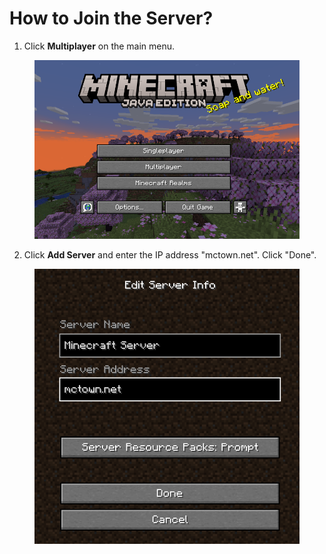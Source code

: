 # How to Join the Server?

1. Click **Multiplayer** on the main menu.

<figure><img src="../.gitbook/assets/image (3) (1) (1) (1).png" alt=""><figcaption></figcaption></figure>

2. Click **Add Server** and enter the IP address "mctown.net".  Click "Done".

<figure><img src="../.gitbook/assets/image (1) (1) (1) (1) (1) (1) (1).png" alt=""><figcaption></figcaption></figure>

